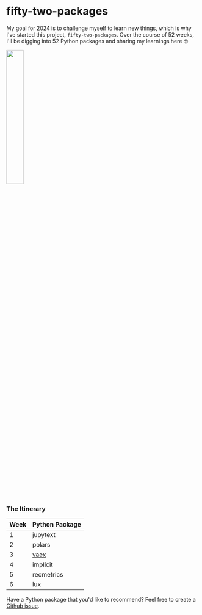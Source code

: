 # fifty-two-packages

My goal for 2024 is to challenge myself to learn new things, which is why I've started this project, `fifty-two-packages`. Over the course of 52 weeks, I'll be digging into 52 Python packages and sharing my learnings here 🤓

<img src="https://github.com/topspinj/fifty-two-packages/assets/7951284/d57830bb-32d9-4a53-9dfc-172f85ff5387" width="30%">

### The Itinerary 

|Week|Python Package|
|-----|-------------|
|1    |jupytext| 
|2    |polars  |   
|3    |[vaex](https://vaex.io/)|  
|4    |implicit|
|5    |recmetrics|
|6    |lux|


Have a Python package that you'd like to recommend? Feel free to create a [Github issue](https://github.com/topspinj/fifty-two-packages/issues/new).

